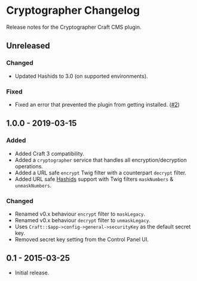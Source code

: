 # Cryptographer Changelog

Release notes for the Cryptographer Craft CMS plugin.


## Unreleased

### Changed
- Updated Hashids to 3.0 (on supported environments).

### Fixed
- Fixed an error that prevented the plugin from getting installed. ([#2](https://github.com/miranj/craft-cryptographer/issues/2))



## 1.0.0 - 2019-03-15

### Added
- Added Craft 3 compatibility.
- Added a `cryptographer` service that handles all encryption/decryption operations.
- Added a URL safe `encrypt` Twig filter with a counterpart `decrypt` filter.
- Added URL safe [Hashids](https://hashids.org/) support with Twig filters `maskNumbers` & `unmaskNumbers`.

### Changed
- Renamed v0.x behaviour `encrypt` filter to `maskLegacy`.
- Renamed v0.x behaviour `decrypt` filter to `unmaskLegacy`.
- Uses `Craft::$app->config->general->securityKey` as the default secret key.
- Removed secret key setting from the Control Panel UI.



## 0.1 - 2015-03-25
- Initial release.